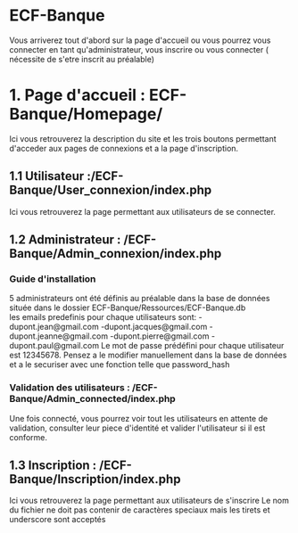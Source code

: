 # ECF-Banque

Vous arriverez tout d'abord sur la page d'accueil ou vous pourrez vous connecter en tant qu'administrateur, vous inscrire ou vous connecter ( nécessite de s'etre inscrit au préalable)

<h1>1. Page d'accueil : ECF-Banque/Homepage/ </h1>
Ici vous retrouverez la description du site et les trois boutons permettant d'acceder aux pages de connexions et a la page d'inscription.

<h2>1.1 Utilisateur :/ECF-Banque/User_connexion/index.php </h2>
Ici vous retrouverez la page permettant aux utilisateurs de se connecter.

<h2>1.2 Administrateur : /ECF-Banque/Admin_connexion/index.php</h2>
<h3>Guide d'installation</h3>
5 administrateurs ont été définis au préalable dans la base de données située dans le dossier ECF-Banque/Ressources/ECF-Banque.db <br>
les emails predefinis pour chaque utilisateurs sont:
-dupont.jean@gmail.com
-dupont.jacques@gmail.com
-dupont.jeanne@gmail.com
-dupont.pierre@gmail.com
-dupont.paul@gmail.com
Le mot de passe prédéfini pour chaque utilisateur est 12345678.
Pensez a le modifier manuellement dans la base de données et a le securiser avec une fonction telle que password_hash

<h3>Validation des utilisateurs : /ECF-Banque/Admin_connected/index.php</h3>

Une fois connecté, vous pourrez voir tout les utilisateurs en attente de validation, consulter leur piece d'identité et valider l'utilisateur si il est conforme.

<h2>1.3 Inscription : /ECF-Banque/Inscription/index.php </h2>
Ici vous retrouverez la page permettant aux utilisateurs de s'inscrire 
Le nom du fichier ne doit pas contenir de caractères speciaux mais les tirets et underscore sont acceptés
